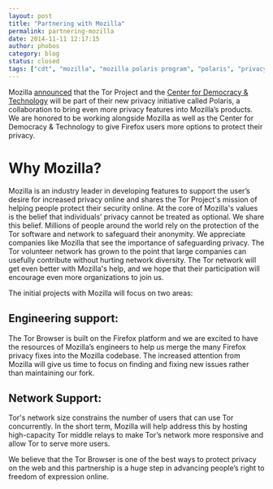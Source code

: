 ```yaml
---
layout: post
title: "Partnering with Mozilla"
permalink: partnering-mozilla
date: 2014-11-11 12:17:15
author: phobos
category: blog
status: closed
tags: ["cdt", "mozilla", "mozilla polaris program", "polaris", "privacy enhancing technology", "tor improvements"]
---
```


Mozilla [announced](https://blog.mozilla.org/privacy/2014/11/10/introducing-polaris-privacy-initiative-to-accelerate-user-focused-privacy-online/) that the Tor Project and the [Center for Democracy & Technology](https://cdt.org) will be part of their new privacy initiative called Polaris, a collaboration to bring even more privacy features into Mozilla’s products. We are honored to be working alongside Mozilla as well as the Center for Democracy & Technology to give Firefox users more options to protect their privacy.

Why Mozilla?
============

Mozilla is an industry leader in developing features to support the user’s desire for increased privacy online and shares the Tor Project's mission of helping people protect their security online. At the core of Mozilla's values is the belief that individuals’ privacy cannot be treated as optional. We share this belief. Millions of people around the world rely on the protection of the Tor software and network to safeguard their anonymity. We appreciate companies like Mozilla that see the importance of safeguarding privacy. The Tor volunteer network has grown to the point that large companies can usefully contribute without hurting network diversity. The Tor network will get even better with Mozilla's help, and we hope that their participation will encourage even more organizations to join us.

The initial projects with Mozilla will focus on two areas:

Engineering support: 
---------------------

The Tor Browser is built on the Firefox platform and we are excited to have the resources of Mozilla’s engineers to help us merge the many Firefox privacy fixes into the Mozilla codebase. The increased attention from Mozilla will give us time to focus on finding and fixing new issues rather than maintaining our fork.

Network Support:
----------------

Tor's network size constrains the number of users that can use Tor concurrently. In the short term, Mozilla will help address this by hosting high-capacity Tor middle relays to make Tor’s network more responsive and allow Tor to serve more users.

We believe that the Tor Browser is one of the best ways to protect privacy on the web and this partnership is a huge step in advancing people’s right to freedom of expression online.
